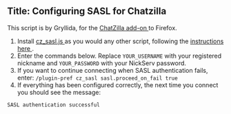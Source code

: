 Title: Configuring SASL for Chatzilla
---
This script is by Gryllida, for the [ChatZilla add-on <i class="fa fa-external-link" aria-hidden="true"></i>](https://addons.mozilla.org/addon/16 ) to Firefox.

1. Install [cz_sasl.js <i class="fa fa-external-link" aria-hidden="true"></i>](http://freenode-dev.net/sasl/cz_sasl.js) as you would any other script, following the [instructions here <i class="fa fa-external-link" aria-hidden="true"></i>](http://chatzilla.hacksrus.com/faq/#install-script).
2. Enter the commands below. Replace `YOUR_USERNAME` with your registered nickname and `YOUR_PASSWORD` with your NickServ password.
3. If you want to continue connecting when SASL authentication fails, enter: `/plugin-pref cz_sasl sasl.proceed_on_fail true`
4. If everything has been configured correctly, the next time you connect you should see the message:

`SASL authentication successful`
